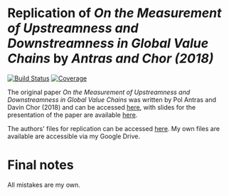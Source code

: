 # Replication of *On the Measurement of Upstreamness and Downstreamness in Global Value Chains* by *Antras and Chor (2018)*

[![Build Status](https://github.com/forsthuber92/antras_chor_2018.jl/workflows/CI/badge.svg)](https://github.com/forsthuber92/antras_chor_2018.jl/actions)
[![Coverage](https://codecov.io/gh/forsthuber92/antras_chor_2018.jl/branch/master/graph/badge.svg)](https://codecov.io/gh/forsthuber92/antras_chor_2018.jl)

The original paper *On the Measurement of Upstreamness and Downstreamness in Global Value Chains* was written by Pol Antras and Davin Chor (2018) and can 
be accessed [here](https://scholar.harvard.edu/files/antras/files/upstream_ac_29dec2017_withtables.pdf), with slides for the presentation of the paper are available [here](https://scholar.harvard.edu/files/antras/files/upstream_ac_slides_dec17.pdf).

The authors' files for replication can be accessed [here](https://scholar.harvard.edu/files/antras/files/upstream_ac_replication.zip).
My own files are available are accessible via my Google Drive. 

# Final notes

All mistakes are my own.